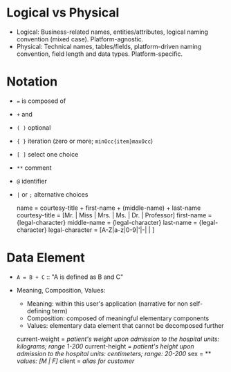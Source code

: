 
# Logical vs Physical

- Logical: Business-related names, entities/attributes, logical naming convention (mixed case). Platform-agnostic.
- Physical: Technical names, tables/fields, platform-driven naming convention, field length and data types. Platform-specific.

# Notation

- `=` is composed of
- `+` and
- `( )` optional
- `{ }` iteration (zero or more; `minOcc{item}maxOcc`)
- `[ ]` select one choice
- `**` comment
- `@` identifier
- `|` or `;` alternative choices

    name = courtesy-title + first-name + (middle-name) + last-name
    courtesy-title = [Mr. | Miss | Mrs. | Ms. | Dr. | Professor]
    first-name = {legal-character}
    middle-name = {legal-character}
    last-name = {legal-character}
    legal-character = [A-Z|a-z|0-9|'|-| | ]


# Data Element

- `A = B + C` :: "A is defined as B and C"
- Meaning, Composition, Values:
    - Meaning: within this user's application (narrative for non self-defining term)
    - Composition: composed of meaningful elementary components
    - Values: elementary data element that cannot be decomposed further

    current-weight = *patient's weight upon admission to the hospital*
		     *units: kilograms; range 1-200*
    current-height = *patient's height upon admission to the hospital*
		     *units: centimeters; range: 20-200*
    sex = **
          *values: [M | F]*
    client = *alias for customer*
